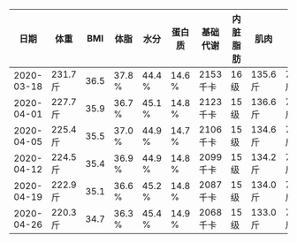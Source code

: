 |日期|体重|BMI|体脂|水分|蛋白质|基础代谢|内脏脂肪|肌肉|骨重|身体年龄|
|---|---|---|---|---|---|---|---|---|---|---|
|2020-03-18|231.7 斤|36.5|37.8 %|44.4 %|14.6 %|2153 千卡|16 级|135.6 斤|7.2 斤|66 岁|
|2020-04-01|227.7 斤|35.9|36.7 %|45.1 %|14.8 %|2123 千卡|15 级|136.6 斤|7.2 斤|60 岁|
|2020-04-05|225.4 斤|35.5|37.0 %|44.9 %|14.7 %|2106 千卡|15 级|134.6 斤|7.2 斤|64 岁|
|2020-04-12|224.5 斤|35.4|36.9 %|44.9 %|14.8 %|2099 千卡|15 级|134.2 斤|7.2 斤|64 岁|
|2020-04-19|222.9 斤|35.1|36.6 %|45.2 %|14.8 %|2087 千卡|15 级|134.0 斤|7.2 斤|62 岁|
|2020-04-26|220.3 斤|34.7|36.3 %|45.4 %|14.9 %|2068 千卡|15 级|133.0 斤|7.2 斤|62 岁|